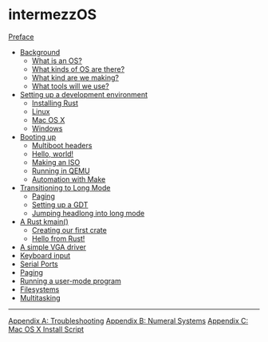 # intermezzOS

[Preface](preface.md)

- [Background](background.md)
    - [What is an OS?](what.md)
    - [What kinds of OS are there?](what-kind-is-there.md)
    - [What kind are we making?](what-kind-are-we-making.md)
    - [What tools will we use?](tools.md)
- [Setting up a development environment](setup.md)
    - [Installing Rust](installing-rust.md)
    - [Linux](linux.md)
    - [Mac OS X](osx.md)
    - [Windows](windows.md)
- [Booting up](booting-up.md)
    - [Multiboot headers](multiboot-headers.md)
    - [Hello, world!](hello-world.md)
    - [Making an ISO](making-an-iso.md)
    - [Running in QEMU](running-in-qemu.md)
    - [Automation with Make](automation-with-make.md)
- [Transitioning to Long Mode](transitioning-to-long-mode.md)
    - [Paging](paging.md)
    - [Setting up a GDT](setting-up-a-gdt.md)
    - [Jumping headlong into long mode](jumping-headlong-into-long-mode.md)
- [A Rust kmain()](a-rust-kmain.md)
    - [Creating our first crate](creating-our-first-crate.md)
    - [Hello from Rust!](hello-from-rust.md)
- [A simple VGA driver]()
- [Keyboard input]()
- [Serial Ports]()
- [Paging]()
- [Running a user-mode program]()
- [Filesystems]()
- [Multitasking]()
-----------
[Appendix A: Troubleshooting](appendix/troubleshooting.md)
[Appendix B: Numeral Systems](appendix/numeral-systems.md)
[Appendix C: Mac OS X Install Script](appendix/osx-install.md)
